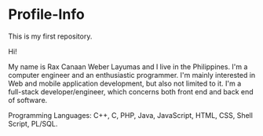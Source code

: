 
# Profile-Info
This is my first repository.

Hi!

My name is Rax Canaan Weber Layumas and I live in the Philippines.
I'm a computer engineer and an enthusiastic programmer.
I'm mainly interested in Web and mobile application development, but also not limited to it.
I'm a full-stack developer/engineer, which concerns both front end and back end of software.

Programming Languages: C++, C, PHP, Java, JavaScript, HTML, CSS, Shell Script, PL/SQL.
